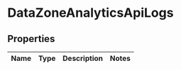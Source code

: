 

# DataZoneAnalyticsApiLogs


## Properties

| Name | Type | Description | Notes |
|------------ | ------------- | ------------- | -------------|



